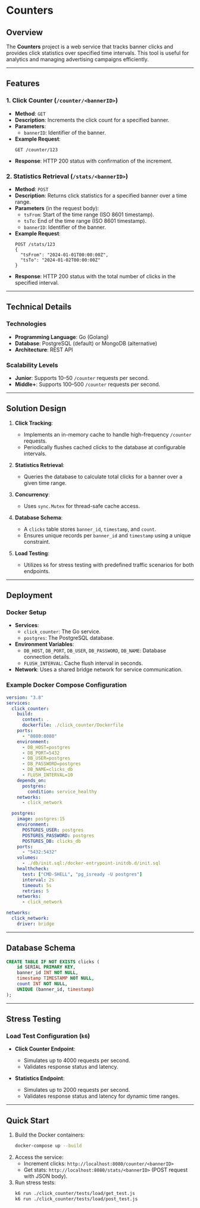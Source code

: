 # Counters

## Overview

The **Counters** project is a web service that tracks banner clicks and provides click statistics over specified time intervals. This tool is useful for analytics and managing advertising campaigns efficiently.

---

## Features

### 1. Click Counter (`/counter/<bannerID>`)
- **Method**: `GET`
- **Description**: Increments the click count for a specified banner.
- **Parameters**:
  - `bannerID`: Identifier of the banner.
- **Example Request**:
  ```http
  GET /counter/123
  ```
- **Response**: HTTP 200 status with confirmation of the increment.

### 2. Statistics Retrieval (`/stats/<bannerID>`)
- **Method**: `POST`
- **Description**: Returns click statistics for a specified banner over a time range.
- **Parameters** (in the request body):
  - `tsFrom`: Start of the time range (ISO 8601 timestamp).
  - `tsTo`: End of the time range (ISO 8601 timestamp).
  - `bannerID`: Identifier of the banner.
- **Example Request**:
  ```http
  POST /stats/123
  {
    "tsFrom": "2024-01-01T00:00:00Z",
    "tsTo": "2024-01-02T00:00:00Z"
  }
  ```
- **Response**: HTTP 200 status with the total number of clicks in the specified interval.

---

## Technical Details

### Technologies
- **Programming Language**: Go (Golang)
- **Database**: PostgreSQL (default) or MongoDB (alternative)
- **Architecture**: REST API

### Scalability Levels
- **Junior**: Supports 10–50 `/counter` requests per second.
- **Middle+**: Supports 100–500 `/counter` requests per second.

---

## Solution Design

1. **Click Tracking**:
   - Implements an in-memory cache to handle high-frequency `/counter` requests.
   - Periodically flushes cached clicks to the database at configurable intervals.

2. **Statistics Retrieval**:
   - Queries the database to calculate total clicks for a banner over a given time range.

3. **Concurrency**:
   - Uses `sync.Mutex` for thread-safe cache access.

4. **Database Schema**:
   - A `clicks` table stores `banner_id`, `timestamp`, and `count`.
   - Ensures unique records per `banner_id` and `timestamp` using a unique constraint.

5. **Load Testing**:
   - Utilizes `k6` for stress testing with predefined traffic scenarios for both endpoints.

---

## Deployment

### Docker Setup
- **Services**:
  - `click_counter`: The Go service.
  - `postgres`: The PostgreSQL database.
- **Environment Variables**:
  - `DB_HOST`, `DB_PORT`, `DB_USER`, `DB_PASSWORD`, `DB_NAME`: Database connection details.
  - `FLUSH_INTERVAL`: Cache flush interval in seconds.
- **Network**: Uses a shared bridge network for service communication.

### Example Docker Compose Configuration
```yaml
version: "3.8"
services:
  click_counter:
    build:
      context: .
      dockerfile: ./click_counter/Dockerfile
    ports:
      - "8080:8080"
    environment:
      - DB_HOST=postgres
      - DB_PORT=5432
      - DB_USER=postgres
      - DB_PASSWORD=postgres
      - DB_NAME=clicks_db
      - FLUSH_INTERVAL=10
    depends_on:
      postgres:
        condition: service_healthy
    networks:
      - click_network

  postgres:
    image: postgres:15
    environment:
      POSTGRES_USER: postgres
      POSTGRES_PASSWORD: postgres
      POSTGRES_DB: clicks_db
    ports:
      - "5432:5432"
    volumes:
      - ./db/init.sql:/docker-entrypoint-initdb.d/init.sql
    healthcheck:
      test: ["CMD-SHELL", "pg_isready -U postgres"]
      interval: 2s
      timeout: 5s
      retries: 5
    networks:
      - click_network

networks:
  click_network:
    driver: bridge
```

---

## Database Schema
```sql
CREATE TABLE IF NOT EXISTS clicks (
    id SERIAL PRIMARY KEY,
    banner_id INT NOT NULL,
    timestamp TIMESTAMP NOT NULL,
    count INT NOT NULL,
    UNIQUE (banner_id, timestamp)
);
```

---

## Stress Testing
### Load Test Configuration (`k6`)
- **Click Counter Endpoint**:
  - Simulates up to 4000 requests per second.
  - Validates response status and latency.

- **Statistics Endpoint**:
  - Simulates up to 2000 requests per second.
  - Validates response status and latency for dynamic time ranges.

---

## Quick Start
1. Build the Docker containers:
   ```bash
   docker-compose up --build
   ```
2. Access the service:
   - Increment clicks: `http://localhost:8080/counter/<bannerID>`
   - Get stats: `http://localhost:8080/stats/<bannerID>` (POST request with JSON body).
3. Run stress tests:
   ```bash
   k6 run ./click_counter/tests/load/get_test.js
   k6 run ./click_counter/tests/load/post_test.js
   ```


